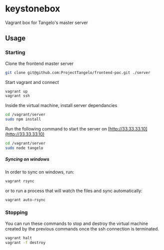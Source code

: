 # keystonebox
Vagrant box for Tangelo's master server

## Usage


### Starting
Clone the frontend master server
```bash
git clone git@github.com:ProjectTangelo/frontend-poc.git ./server
```
Start vagrant and connect
```bash
vagrant up
vagrant ssh
```

Inside the virtual machine, install server dependancies
```bash
cd /vagrant/server
sudo npm install
```
Run the following command to start the server on [http://33.33.33.10](http://33.33.33.10)

```bash
cd /vagrant/server
sudo node tangelo
```

##### Syncing on windows
In order to sync on windows, run:
```bash
vagrant rsync
```
or to run a process that will watch the files and sync automatically:
```bash
vagrant auto-rsync
```


### Stopping
You can run these commands to stop and destroy the virtual machine created by the previous commands once the ssh connection is terminated.

```bash
vagrant halt
vagrant -f destroy
```
